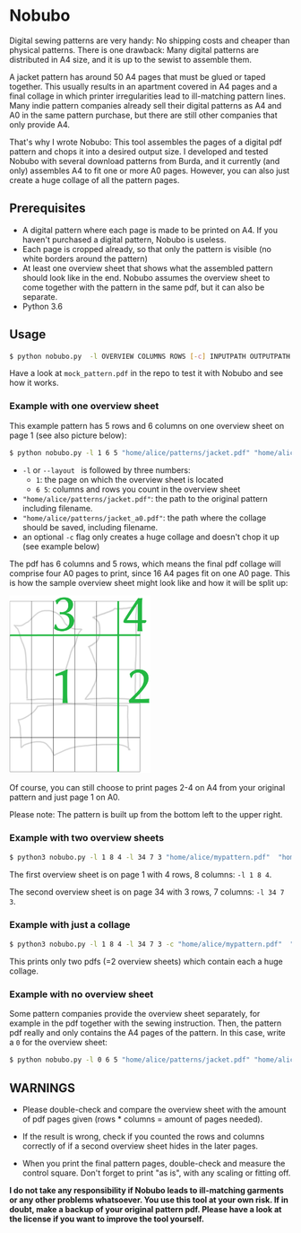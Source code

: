 # Nobubo
Digital sewing patterns are very handy: No shipping costs and cheaper than physical patterns. There is one drawback: Many digital patterns are distributed in A4 size, and it is up to the sewist to assemble them.

A jacket pattern has around 50 A4 pages that must be glued or taped together. This usually results in an apartment covered in A4 pages and a final collage in which printer irregularities lead to ill-matching pattern lines. Many indie pattern companies already sell their digital patterns as A4 and A0 in the same pattern purchase, but there are still other companies that only provide A4.

That's why I wrote Nobubo: This tool assembles the pages of a digital pdf pattern and chops it into a desired output size. I developed and tested Nobubo with several download patterns from Burda, and it currently (and only) assembles A4 to fit one or more A0 pages. However, you can also just create a huge collage of all the pattern pages.

## Prerequisites
* A digital pattern where each page is made to be printed on A4. If you haven't purchased a digital pattern, Nobubo is useless.
* Each page is cropped already, so that only the pattern is visible (no white borders around the pattern)
* At least one overview sheet that shows what the assembled pattern should look like in the end. Nobubo assumes the overview sheet to come together with the pattern in the same pdf, but it can also be separate.
* Python 3.6

## Usage
```bash
$ python nobubo.py  -l OVERVIEW COLUMNS ROWS [-c] INPUTPATH OUTPUTPATH
```

Have a look at `mock_pattern.pdf` in the repo to test it with Nobubo and see how it works.

### Example with one overview sheet

This example pattern has 5 rows and 6 columns on one overview sheet on page 1 (see also picture below):

```bash
$ python nobubo.py -l 1 6 5 "home/alice/patterns/jacket.pdf" "home/alice/patterns/jacket_a0.pdf"
```
* `-l` or `--layout ` is followed by three numbers:
  * `1`: the page on which the overview sheet is located
  * `6 5`: columns and rows you count in the overview sheet
* `"home/alice/patterns/jacket.pdf"`: the path to the original pattern including filename.
* `"home/alice/patterns/jacket_a0.pdf"`: the path where the collage should be saved, including filename.
* an optional `-c` flag only creates a huge collage and doesn't chop it up (see example below)

The pdf has 6 columns and 5 rows, which means the final pdf collage will comprise four A0 pages to print, since 16 A4 pages fit on one A0 page. This is how the sample overview sheet might look like and how it will be split up:

<img src="img/nobubo.png" alt="sample pattern" width=50%/>

Of course, you can still choose to print pages 2-4 on A4 from your original pattern and just page 1 on A0.

Please note: The pattern is built up from the bottom left to the upper right.

### Example with two overview sheets

```bash
$ python3 nobubo.py -l 1 8 4 -l 34 7 3 "home/alice/mypattern.pdf"  "home/alice/results/mypattern_a0.pdf"
```

The first overview sheet is on page 1 with 4 rows, 8 columns: `-l 1 8 4`. 

The second overview sheet is on page 34 with 3 rows, 7 columns: `-l 34 7 3`.

### Example with just a collage

``` bash
$ python3 nobubo.py -l 1 8 4 -l 34 7 3 -c "home/alice/mypattern.pdf"  "home/alice/results/mypattern_a0.pdf"
```

This prints only two pdfs (=2 overview sheets) which contain each a huge collage.

### Example with no overview sheet

Some pattern companies provide the overview sheet separately, for example in the pdf together with the sewing instruction. Then, the pattern pdf really and only contains the A4 pages of the pattern. In this case, write a `0` for the overview sheet:

```bash
$ python nobubo.py -l 0 6 5 "home/alice/patterns/jacket.pdf" "home/alice/patterns/jacket_a0.pdf"
```

## WARNINGS
* Please double-check and compare the overview sheet with the amount of pdf pages given (rows * columns = amount of pages needed). 

* If the result is wrong, check if you counted the rows and columns correctly of if a second overview sheet hides in the later pages.
* When you print the final pattern pages,  double-check and measure the control square. Don't forget to print "as is", with any scaling or fitting off.

**I do not take any responsibility if Nobubo leads to ill-matching garments or any other problems whatsoever. You use this tool at your own risk. If in doubt, make a backup of your original pattern pdf. Please have a look at the license if you want to improve the tool yourself.**